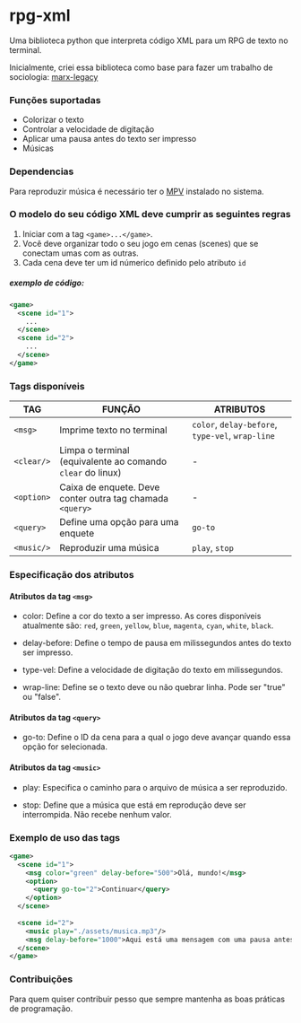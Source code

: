 # rpg-xml
Uma biblioteca python que interpreta código XML para um RPG de texto no terminal.

Inicialmente, criei essa biblioteca como base para fazer um trabalho de sociologia: [marx-legacy](https://github.com/kaicsalomao/marx-legacy)

### Funções suportadas
- Colorizar o texto
- Controlar a velocidade de digitação 
- Aplicar uma pausa antes do texto ser impresso
- Músicas

### Dependencias
Para reproduzir música é necessário ter o [MPV](https://mpv.io/) instalado no sistema.


### O modelo do seu código XML deve cumprir as seguintes regras
1. Iniciar com a tag `<game>...</game>`.
2. Você deve organizar todo o seu jogo em cenas (scenes) que se conectam umas com as outras.
3. Cada cena deve ter um id númerico definido pelo atributo `id`

##### exemplo de código:
```xml
<game>
  <scene id="1">
    ...
  </scene>
  <scene id="2">
    ...
  </scene>
</game>
```

### Tags disponíveis 
| TAG | FUNÇÃO | ATRIBUTOS |
| --- | --- | --- |
| `<msg>` | Imprime texto no terminal | `color`, `delay-before`, `type-vel`, `wrap-line` |
| `<clear/>` | Limpa o terminal (equivalente ao comando `clear` do linux) | - |
| `<option>` | Caixa de enquete. Deve conter outra tag chamada `<query>` | - |
| `<query>`| Define uma opção para uma enquete | `go-to` |
| `<music/>` | Reproduzir uma música | `play`, `stop` |

### Especificação dos atributos
#### Atributos da tag `<msg>`
- color: Define a cor do texto a ser impresso. As cores disponíveis atualmente são: `red`, `green`, `yellow`, `blue`, `magenta`, `cyan`, `white`, `black`.

- delay-before: Define o tempo de pausa em milissegundos antes do texto ser impresso.

- type-vel: Define a velocidade de digitação do texto em milissegundos. 

- wrap-line: Define se o texto deve ou não quebrar linha. Pode ser "true" ou "false".

#### Atributos da tag `<query>`
- go-to: Define o ID da cena para a qual o jogo deve avançar quando essa opção for selecionada.

#### Atributos da tag `<music>`

- play: Especifica o caminho para o arquivo de música a ser reproduzido.

- stop: Define que a música que está em reprodução deve ser interrompida. Não recebe nenhum valor.

### Exemplo de uso das tags
```xml
<game>
  <scene id="1">
    <msg color="green" delay-before="500">Olá, mundo!</msg>
    <option>
      <query go-to="2">Continuar</query>
    </option>
  </scene>
  
  <scene id="2">
    <music play="./assets/musica.mp3"/>
    <msg delay-before="1000">Aqui está uma mensagem com uma pausa antes de ser exibida.</msg>
  </scene>
</game>
```

### Contribuições
Para quem quiser contribuir pesso que sempre mantenha as boas práticas de programação.
